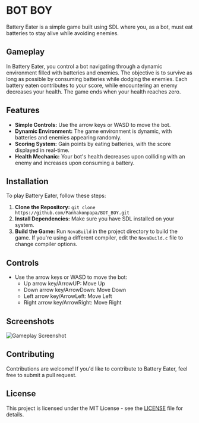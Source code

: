 # BOT BOY

Battery Eater is a simple game built using SDL where you, as a bot, must eat batteries to stay alive while avoiding enemies.

## Gameplay

In Battery Eater, you control a bot navigating through a dynamic environment filled with batteries and enemies. The objective is to survive as long as possible by consuming batteries while dodging the enemies. Each battery eaten contributes to your score, while encountering an enemy decreases your health. The game ends when your health reaches zero.

## Features

- **Simple Controls:** Use the arrow keys or WASD to move the bot.
- **Dynamic Environment:** The game environment is dynamic, with batteries and enemies appearing randomly.
- **Scoring System:** Gain points by eating batteries, with the score displayed in real-time.
- **Health Mechanic:** Your bot's health decreases upon colliding with an enemy and increases upon consuming a battery.

## Installation

To play Battery Eater, follow these steps:

1. **Clone the Repository:** `git clone https://github.com/Panhakonpapa/BOT_BOY.git`
2. **Install Dependencies:** Make sure you have SDL installed on your system.
3. **Build the Game:** Run `NovaBuild` in the project directory to build the game. If you're using a different compiler, edit the `NovaBuild.c` file to change compiler options.

## Controls

- Use the arrow keys or WASD to move the bot:
  - Up arrow key/ArrowUP: Move Up
  - Down arrow key/ArrowDown: Move Down
  - Left arrow key/ArrowLeft: Move Left
  - Right arrow key/ArrowRight: Move Right

## Screenshots

![Gameplay Screenshot](screenshots/gameplay.png)

## Contributing

Contributions are welcome! If you'd like to contribute to Battery Eater, feel free to submit a pull request.

## License

This project is licensed under the MIT License - see the [LICENSE](LICENSE) file for details.


